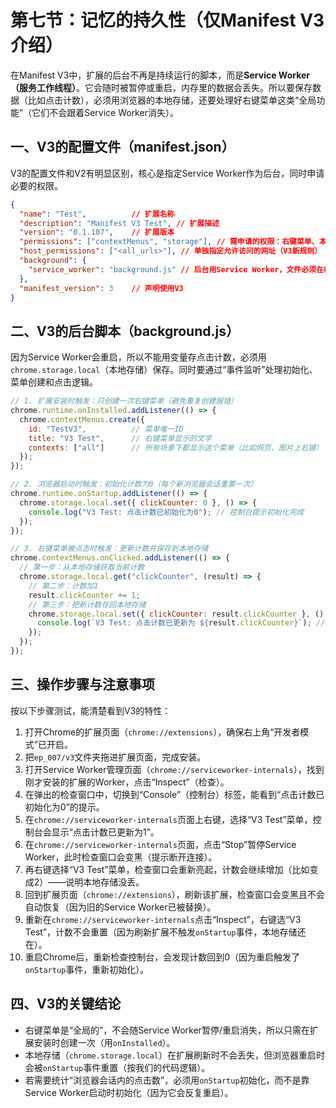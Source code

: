 # 第七节：记忆的持久性（仅Manifest V3介绍）

在Manifest V3中，扩展的后台不再是持续运行的脚本，而是**Service Worker（服务工作线程）**。它会随时被暂停或重启，内存里的数据会丢失。所以要保存数据（比如点击计数），必须用浏览器的本地存储，还要处理好右键菜单这类“全局功能”（它们不会跟着Service Worker消失）。


## 一、V3的配置文件（manifest.json）

V3的配置文件和V2有明显区别，核心是指定Service Worker作为后台，同时申请必要的权限。

```json
{
  "name": "Test",          // 扩展名称
  "description": "Manifest V3 Test", // 扩展描述
  "version": "0.1.107",    // 扩展版本
  "permissions": ["contextMenus", "storage"], // 需申请的权限：右键菜单、本地存储
  "host_permissions": ["<all_urls>"], // 单独指定允许访问的网址（V3新规则）
  "background": {
    "service_worker": "background.js" // 后台用Service Worker，文件必须在根目录（不能放js子文件夹）
  },
  "manifest_version": 3    // 声明使用V3
}
```


## 二、V3的后台脚本（background.js）

因为Service Worker会重启，所以不能用变量存点击计数，必须用`chrome.storage.local`（本地存储）保存。同时要通过“事件监听”处理初始化、菜单创建和点击逻辑。

```javascript
// 1. 扩展安装时触发：只创建一次右键菜单（避免重复创建报错）
chrome.runtime.onInstalled.addListener(() => {
  chrome.contextMenus.create({
    id: "TestV3",          // 菜单唯一ID
    title: "V3 Test",      // 右键菜单显示的文字
    contexts: ["all"]      // 所有场景下都显示这个菜单（比如网页、图片上右键）
  });
});

// 2. 浏览器启动时触发：初始化计数为0（每个新浏览器会话重置一次）
chrome.runtime.onStartup.addListener(() => {
  chrome.storage.local.set({ clickCounter: 0 }, () => {
    console.log("V3 Test: 点击计数已初始化为0"); // 控制台提示初始化完成
  });
});

// 3. 右键菜单被点击时触发：更新计数并保存到本地存储
chrome.contextMenus.onClicked.addListener(() => {
  // 第一步：从本地存储获取当前计数
  chrome.storage.local.get("clickCounter", (result) => {
    // 第二步：计数加1
    result.clickCounter += 1;
    // 第三步：把新计数存回本地存储
    chrome.storage.local.set({ clickCounter: result.clickCounter }, () => {
      console.log(`V3 Test: 点击计数已更新为 ${result.clickCounter}`); // 控制台提示更新结果
    });
  });
});
```


## 三、操作步骤与注意事项

按以下步骤测试，能清楚看到V3的特性：

1. 打开Chrome的扩展页面（`chrome://extensions`），确保右上角“开发者模式”已开启。
2. 把`ep_007/v3`文件夹拖进扩展页面，完成安装。
3. 打开Service Worker管理页面（`chrome://serviceworker-internals`），找到刚才安装的扩展的Worker，点击“Inspect”（检查）。
4. 在弹出的检查窗口中，切换到“Console”（控制台）标签，能看到“点击计数已初始化为0”的提示。
5. 在`chrome://serviceworker-internals`页面上右键，选择“V3 Test”菜单，控制台会显示“点击计数已更新为1”。
6. 在`chrome://serviceworker-internals`页面，点击“Stop”暂停Service Worker，此时检查窗口会变黑（提示断开连接）。
7. 再右键选择“V3 Test”菜单，检查窗口会重新亮起，计数会继续增加（比如变成2）——说明本地存储没丢。
8. 回到扩展页面（`chrome://extensions`），刷新该扩展，检查窗口会变黑且不会自动恢复（因为旧的Service Worker已被替换）。
9. 重新在`chrome://serviceworker-internals`点击“Inspect”，右键选“V3 Test”，计数不会重置（因为刷新扩展不触发`onStartup`事件，本地存储还在）。
10. 重启Chrome后，重新检查控制台，会发现计数回到0（因为重启触发了`onStartup`事件，重新初始化）。


## 四、V3的关键结论

- 右键菜单是“全局的”，不会随Service Worker暂停/重启消失，所以只需在扩展安装时创建一次（用`onInstalled`）。
- 本地存储（`chrome.storage.local`）在扩展刷新时不会丢失，但浏览器重启时会被`onStartup`事件重置（按我们的代码逻辑）。
- 若需要统计“浏览器会话内的点击数”，必须用`onStartup`初始化，而不是靠Service Worker启动时初始化（因为它会反复重启）。
